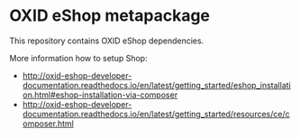 OXID eShop metapackage
======================

This repository contains OXID eShop dependencies.

More information how to setup Shop:

  - http://oxid-eshop-developer-documentation.readthedocs.io/en/latest/getting_started/eshop_installation.html#eshop-installation-via-composer
  - http://oxid-eshop-developer-documentation.readthedocs.io/en/latest/getting_started/resources/ce/composer.html

